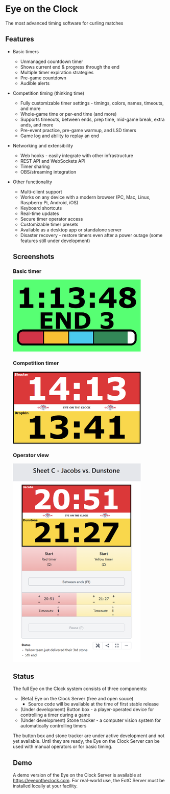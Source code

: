 # Eye on the Clock
The most advanced timing software for curling matches

## Features
- Basic timers
  - Unmanaged countdown timer
  - Shows current end & progress through the end
  - Multiple timer expiration strategies
  - Pre-game countdown
  - Audible alerts
- Competition timing (thinking time)
  - Fully customizable timer settings - timings, colors, names, timeouts, and more
  - Whole-game time or per-end time (and more)
  - Supports timeouts, between ends, prep time, mid-game break, extra ands, and more
  - Pre-event practice, pre-game warmup, and LSD timers
  - Game log and ability to replay an end
- Networking and extensibility
  - Web hooks - easily integrate with other infrastructure
  - REST API and WebSockets API
  - Timer sharing
  - OBS/streaming integration
- Other functionality
  - Multi-client support
  - Works on any device with a modern browser (PC, Mac, Linux, Raspberry Pi, Android, iOS)
  - Keyboard shortcuts
  - Real-time updates
  - Secure timer operator access
  - Customizable timer presets
  - Available as a desktop app or standalone server
  - Disaster recovery - restore timers even after a power outage (some features still under development)

  ## Screenshots
  ### Basic timer
  <img src="./basictimerscreenshot.png" width="400" alt="Basic timer">

  ### Competition timer
  <img src="./competitiontimerscreenshot.png" width="400" alt="Competition timer">

  ### Operator view
  <img src="./operatorscreenshot.png" width="400" alt="Operator view">

  ## Status
  The full Eye on the Clock system consists of three components:
  - (Beta) Eye on the Clock Server (free and open souce)
    - Source code will be available at the time of first stable release
  - (Under development) Button box - a player-operated device for controlling a timer during a game
  - (Under development) Stone tracker - a computer vision system for automatically controlling timers

  The button box and stone tracker are under active development and not yet available. Until they are ready, the Eye on the Clock Server can be used with manual operators or for basic timing.

  ## Demo
  A demo version of the Eye on the Clock Server is available at https://eyeontheclock.com. For real-world use, the EotC Server must be installed locally at your facility.

  